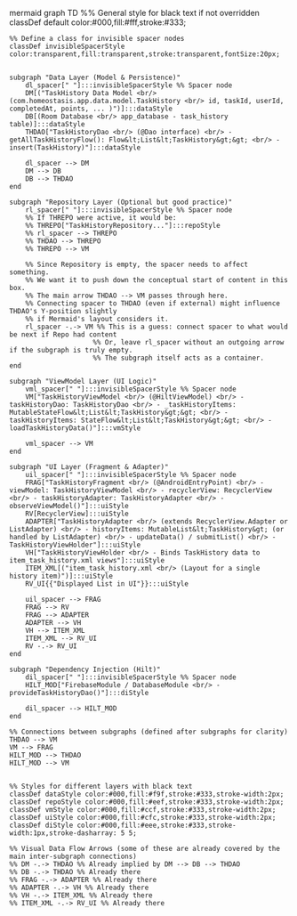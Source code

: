 mermaid
graph TD
%% General style for black text if not overridden
classDef default color:#000,fill:#fff,stroke:#333;

    %% Define a class for invisible spacer nodes
    classDef invisibleSpacerStyle color:transparent,fill:transparent,stroke:transparent,fontSize:20px;


    subgraph "Data Layer (Model & Persistence)"
        dl_spacer[" "]:::invisibleSpacerStyle %% Spacer node
        DM[("TaskHistory Data Model <br/>(com.homeostasis.app.data.model.TaskHistory <br/> id, taskId, userId, completedAt, points, ... )")]:::dataStyle
        DB[(Room Database <br/> app_database - task_history table)]:::dataStyle
        THDAO["TaskHistoryDao <br/> (@Dao interface) <br/> - getAllTaskHistoryFlow(): Flow&lt;List&lt;TaskHistory&gt;&gt; <br/> - insert(TaskHistory)"]:::dataStyle

        dl_spacer --> DM
        DM --> DB
        DB --> THDAO
    end

    subgraph "Repository Layer (Optional but good practice)"
        rl_spacer[" "]:::invisibleSpacerStyle %% Spacer node
        %% If THREPO were active, it would be:
        %% THREPO["TaskHistoryRepository..."]:::repoStyle
        %% rl_spacer --> THREPO
        %% THDAO --> THREPO
        %% THREPO --> VM

        %% Since Repository is empty, the spacer needs to affect something.
        %% We want it to push down the conceptual start of content in this box.
        %% The main arrow THDAO --> VM passes through here.
        %% Connecting spacer to THDAO (even if external) might influence THDAO's Y-position slightly
        %% if Mermaid's layout considers it.
        rl_spacer -.-> VM %% This is a guess: connect spacer to what would be next if Repo had content
                         %% Or, leave rl_spacer without an outgoing arrow if the subgraph is truly empty.
                         %% The subgraph itself acts as a container.
    end

    subgraph "ViewModel Layer (UI Logic)"
        vml_spacer[" "]:::invisibleSpacerStyle %% Spacer node
        VM["TaskHistoryViewModel <br/> (@HiltViewModel) <br/> - taskHistoryDao: TaskHistoryDao <br/> - _taskHistoryItems: MutableStateFlow&lt;List&lt;TaskHistory&gt;&gt; <br/> - taskHistoryItems: StateFlow&lt;List&lt;TaskHistory&gt;&gt; <br/> - loadTaskHistoryData()"]:::vmStyle

        vml_spacer --> VM
    end

    subgraph "UI Layer (Fragment & Adapter)"
        uil_spacer[" "]:::invisibleSpacerStyle %% Spacer node
        FRAG["TaskHistoryFragment <br/> (@AndroidEntryPoint) <br/> - viewModel: TaskHistoryViewModel <br/> - recyclerView: RecyclerView <br/> - taskHistoryAdapter: TaskHistoryAdapter <br/> - observeViewModel()"]:::uiStyle
        RV[RecyclerView]:::uiStyle
        ADAPTER["TaskHistoryAdapter <br/> (extends RecyclerView.Adapter or ListAdapter) <br/> - historyItems: MutableList&lt;TaskHistory&gt; (or handled by ListAdapter) <br/> - updateData() / submitList() <br/> - TaskHistoryViewHolder"]:::uiStyle
        VH["TaskHistoryViewHolder <br/> - Binds TaskHistory data to item_task_history.xml views"]:::uiStyle
        ITEM_XML[("item_task_history.xml <br/> (Layout for a single history item)")]:::uiStyle
        RV_UI{{"Displayed List in UI"}}:::uiStyle

        uil_spacer --> FRAG
        FRAG --> RV
        FRAG --> ADAPTER
        ADAPTER --> VH
        VH --> ITEM_XML
        ITEM_XML --> RV_UI
        RV -.-> RV_UI
    end

    subgraph "Dependency Injection (Hilt)"
        dil_spacer[" "]:::invisibleSpacerStyle %% Spacer node
        HILT_MOD["FirebaseModule / DatabaseModule <br/> - provideTaskHistoryDao()"]:::diStyle

        dil_spacer --> HILT_MOD
    end

    %% Connections between subgraphs (defined after subgraphs for clarity)
    THDAO --> VM
    VM --> FRAG
    HILT_MOD --> THDAO
    HILT_MOD --> VM


    %% Styles for different layers with black text
    classDef dataStyle color:#000,fill:#f9f,stroke:#333,stroke-width:2px;
    classDef repoStyle color:#000,fill:#eef,stroke:#333,stroke-width:2px;
    classDef vmStyle color:#000,fill:#ccf,stroke:#333,stroke-width:2px;
    classDef uiStyle color:#000,fill:#cfc,stroke:#333,stroke-width:2px;
    classDef diStyle color:#000,fill:#eee,stroke:#333,stroke-width:1px,stroke-dasharray: 5 5;

    %% Visual Data Flow Arrows (some of these are already covered by the main inter-subgraph connections)
    %% DM -.-> THDAO %% Already implied by DM --> DB --> THDAO
    %% DB -.-> THDAO %% Already there
    %% FRAG -.-> ADAPTER %% Already there
    %% ADAPTER -.-> VH %% Already there
    %% VH -.-> ITEM_XML %% Already there
    %% ITEM_XML -.-> RV_UI %% Already there